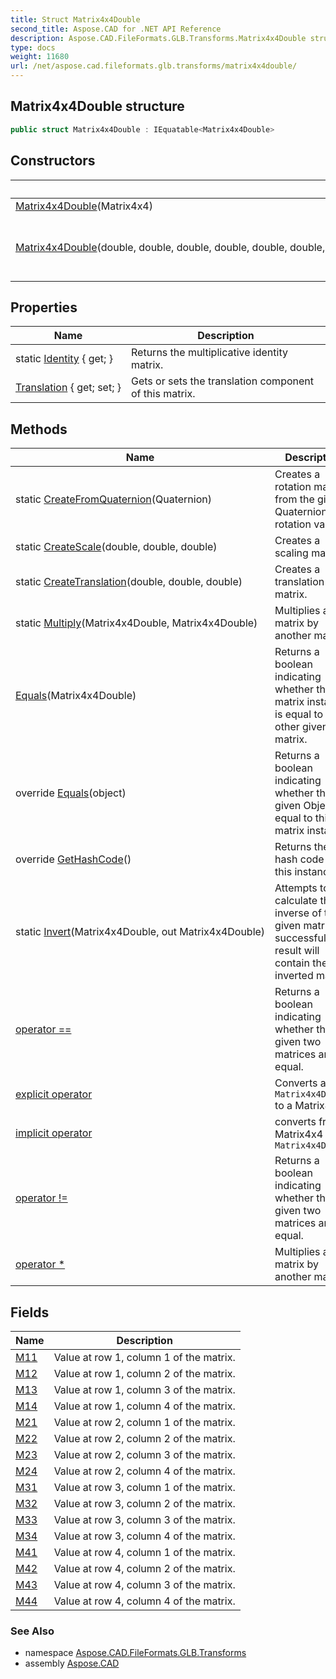 ```yaml
---
title: Struct Matrix4x4Double
second_title: Aspose.CAD for .NET API Reference
description: Aspose.CAD.FileFormats.GLB.Transforms.Matrix4x4Double struct. 
type: docs
weight: 11680
url: /net/aspose.cad.fileformats.glb.transforms/matrix4x4double/
---
```

## Matrix4x4Double structure

```csharp
public struct Matrix4x4Double : IEquatable<Matrix4x4Double>
```

## Constructors

| Name | Description |
| --- | --- |
| [Matrix4x4Double](matrix4x4double/#constructor_1)(Matrix4x4) |  |
| [Matrix4x4Double](matrix4x4double/#constructor)(double, double, double, double, double, double, double, double, double, double, double, double, double, double, double, double) | Constructs a Matrix4x4 from the given components. |

## Properties

| Name | Description |
| --- | --- |
| static [Identity](../../aspose.cad.fileformats.glb.transforms/matrix4x4double/identity/) { get; } | Returns the multiplicative identity matrix. |
| [Translation](../../aspose.cad.fileformats.glb.transforms/matrix4x4double/translation/) { get; set; } | Gets or sets the translation component of this matrix. |

## Methods

| Name | Description |
| --- | --- |
| static [CreateFromQuaternion](../../aspose.cad.fileformats.glb.transforms/matrix4x4double/createfromquaternion/)(Quaternion) | Creates a rotation matrix from the given Quaternion rotation value. |
| static [CreateScale](../../aspose.cad.fileformats.glb.transforms/matrix4x4double/createscale/)(double, double, double) | Creates a scaling matrix. |
| static [CreateTranslation](../../aspose.cad.fileformats.glb.transforms/matrix4x4double/createtranslation/)(double, double, double) | Creates a translation matrix. |
| static [Multiply](../../aspose.cad.fileformats.glb.transforms/matrix4x4double/multiply/)(Matrix4x4Double, Matrix4x4Double) | Multiplies a matrix by another matrix. |
| [Equals](../../aspose.cad.fileformats.glb.transforms/matrix4x4double/equals/#equals)(Matrix4x4Double) | Returns a boolean indicating whether this matrix instance is equal to the other given matrix. |
| override [Equals](../../aspose.cad.fileformats.glb.transforms/matrix4x4double/equals/#equals_1)(object) | Returns a boolean indicating whether the given Object is equal to this matrix instance. |
| override [GetHashCode](../../aspose.cad.fileformats.glb.transforms/matrix4x4double/gethashcode/)() | Returns the hash code for this instance. |
| static [Invert](../../aspose.cad.fileformats.glb.transforms/matrix4x4double/invert/)(Matrix4x4Double, out Matrix4x4Double) | Attempts to calculate the inverse of the given matrix. If successful, result will contain the inverted matrix. |
| [operator ==](../../aspose.cad.fileformats.glb.transforms/matrix4x4double/op_equality/) | Returns a boolean indicating whether the given two matrices are equal. |
| [explicit operator](../../aspose.cad.fileformats.glb.transforms/matrix4x4double/op_explicit/) | Converts a `Matrix4x4Double` to a Matrix4x4 |
| [implicit operator](../../aspose.cad.fileformats.glb.transforms/matrix4x4double/op_implicit/) | converts from Matrix4x4 to `Matrix4x4Double` |
| [operator !=](../../aspose.cad.fileformats.glb.transforms/matrix4x4double/op_inequality/) | Returns a boolean indicating whether the given two matrices are not equal. |
| [operator *](../../aspose.cad.fileformats.glb.transforms/matrix4x4double/op_multiply/) | Multiplies a matrix by another matrix. |

## Fields

| Name | Description |
| --- | --- |
| [M11](../../aspose.cad.fileformats.glb.transforms/matrix4x4double/m11/) | Value at row 1, column 1 of the matrix. |
| [M12](../../aspose.cad.fileformats.glb.transforms/matrix4x4double/m12/) | Value at row 1, column 2 of the matrix. |
| [M13](../../aspose.cad.fileformats.glb.transforms/matrix4x4double/m13/) | Value at row 1, column 3 of the matrix. |
| [M14](../../aspose.cad.fileformats.glb.transforms/matrix4x4double/m14/) | Value at row 1, column 4 of the matrix. |
| [M21](../../aspose.cad.fileformats.glb.transforms/matrix4x4double/m21/) | Value at row 2, column 1 of the matrix. |
| [M22](../../aspose.cad.fileformats.glb.transforms/matrix4x4double/m22/) | Value at row 2, column 2 of the matrix. |
| [M23](../../aspose.cad.fileformats.glb.transforms/matrix4x4double/m23/) | Value at row 2, column 3 of the matrix. |
| [M24](../../aspose.cad.fileformats.glb.transforms/matrix4x4double/m24/) | Value at row 2, column 4 of the matrix. |
| [M31](../../aspose.cad.fileformats.glb.transforms/matrix4x4double/m31/) | Value at row 3, column 1 of the matrix. |
| [M32](../../aspose.cad.fileformats.glb.transforms/matrix4x4double/m32/) | Value at row 3, column 2 of the matrix. |
| [M33](../../aspose.cad.fileformats.glb.transforms/matrix4x4double/m33/) | Value at row 3, column 3 of the matrix. |
| [M34](../../aspose.cad.fileformats.glb.transforms/matrix4x4double/m34/) | Value at row 3, column 4 of the matrix. |
| [M41](../../aspose.cad.fileformats.glb.transforms/matrix4x4double/m41/) | Value at row 4, column 1 of the matrix. |
| [M42](../../aspose.cad.fileformats.glb.transforms/matrix4x4double/m42/) | Value at row 4, column 2 of the matrix. |
| [M43](../../aspose.cad.fileformats.glb.transforms/matrix4x4double/m43/) | Value at row 4, column 3 of the matrix. |
| [M44](../../aspose.cad.fileformats.glb.transforms/matrix4x4double/m44/) | Value at row 4, column 4 of the matrix. |

### See Also

* namespace [Aspose.CAD.FileFormats.GLB.Transforms](../../aspose.cad.fileformats.glb.transforms/)
* assembly [Aspose.CAD](../../)


